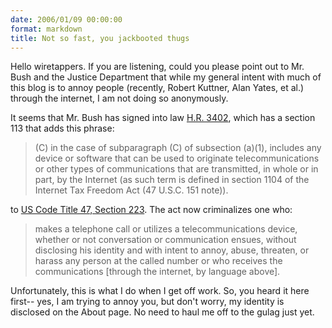 ```yaml
---
date: 2006/01/09 00:00:00
format: markdown
title: Not so fast, you jackbooted thugs
---
```

Hello wiretappers. If you are listening, could you please point out to Mr. Bush and the Justice Department that while my general intent with much of this blog is to annoy people (recently, Robert Kuttner, Alan Yates, et al.) through the internet, I am not doing so anonymously.

It seems that Mr. Bush has signed into law <a href="http://thomas.loc.gov/cgi-bin/query/z?c109:H.R.3402:">H.R. 3402</a>, which has a section 113 that adds this phrase:
<blockquote>(C) in the case of subparagraph (C) of subsection (a)(1), includes any device or software that can be used to originate telecommunications or other types of communications that are transmitted, in whole or in part, by the Internet (as such term is defined in section 1104 of the Internet Tax Freedom Act (47 U.S.C. 151 note)).</blockquote>
to <a href="http://www4.law.cornell.edu/uscode/html/uscode47/usc_sec_47_00000223----000-.html">US Code Title 47, Section 223</a>. The act now criminalizes one who:
<blockquote><span class="ptext-3">makes a telephone call or utilizes a telecommunications device, whether or not conversation or communication ensues, without disclosing his identity and with intent to annoy, abuse, threaten, or harass any person at the called number or who receives the communications [through the internet, by language above].
</span></blockquote>
Unfortunately, this is what I do when I get off work. So, you heard it here first-- yes, I am trying to annoy you, but don't worry, my identity is disclosed on the About page. No need to haul me off to the gulag just yet.
